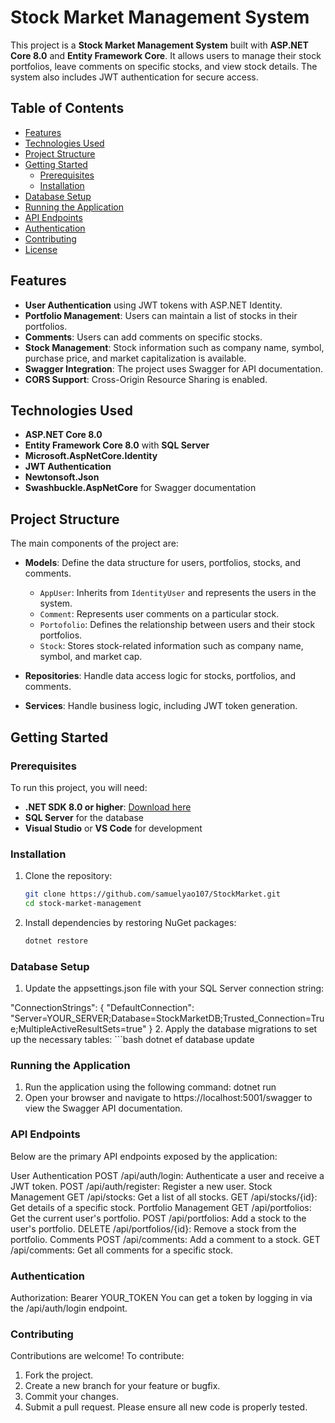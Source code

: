 # Stock Market Management System

This project is a **Stock Market Management System** built with **ASP.NET Core 8.0** and **Entity Framework Core**. It allows users to manage their stock portfolios, leave comments on specific stocks, and view stock details. The system also includes JWT authentication for secure access.

## Table of Contents

- [Features](#features)
- [Technologies Used](#technologies-used)
- [Project Structure](#project-structure)
- [Getting Started](#getting-started)
  - [Prerequisites](#prerequisites)
  - [Installation](#installation)
- [Database Setup](#database-setup)
- [Running the Application](#running-the-application)
- [API Endpoints](#api-endpoints)
- [Authentication](#authentication)
- [Contributing](#contributing)
- [License](#license)

## Features

- **User Authentication** using JWT tokens with ASP.NET Identity.
- **Portfolio Management**: Users can maintain a list of stocks in their portfolios.
- **Comments**: Users can add comments on specific stocks.
- **Stock Management**: Stock information such as company name, symbol, purchase price, and market capitalization is available.
- **Swagger Integration**: The project uses Swagger for API documentation.
- **CORS Support**: Cross-Origin Resource Sharing is enabled.

## Technologies Used

- **ASP.NET Core 8.0**
- **Entity Framework Core 8.0** with **SQL Server**
- **Microsoft.AspNetCore.Identity**
- **JWT Authentication**
- **Newtonsoft.Json**
- **Swashbuckle.AspNetCore** for Swagger documentation

## Project Structure

The main components of the project are:

- **Models**: Define the data structure for users, portfolios, stocks, and comments.
  - `AppUser`: Inherits from `IdentityUser` and represents the users in the system.
  - `Comment`: Represents user comments on a particular stock.
  - `Portofolio`: Defines the relationship between users and their stock portfolios.
  - `Stock`: Stores stock-related information such as company name, symbol, and market cap.
  
- **Repositories**: Handle data access logic for stocks, portfolios, and comments.
- **Services**: Handle business logic, including JWT token generation.

## Getting Started

### Prerequisites

To run this project, you will need:

- **.NET SDK 8.0 or higher**: [Download here](https://dotnet.microsoft.com/download)
- **SQL Server** for the database
- **Visual Studio** or **VS Code** for development

### Installation

1. Clone the repository:

   ```bash
   git clone https://github.com/samuelyao107/StockMarket.git
   cd stock-market-management
2. Install dependencies by restoring NuGet packages:
    ```bash
   dotnet restore
### Database Setup
1. Update the appsettings.json file with your SQL Server connection string:

"ConnectionStrings": {
  "DefaultConnection": "Server=YOUR_SERVER;Database=StockMarketDB;Trusted_Connection=True;MultipleActiveResultSets=true"
}
2. Apply the database migrations to set up the necessary tables:
    ```bash
dotnet ef database update
### Running the Application

1. Run the application using the following command:
   dotnet run
2. Open your browser and navigate to https://localhost:5001/swagger to view the Swagger API documentation.

### API Endpoints

Below are the primary API endpoints exposed by the application:

User Authentication
POST /api/auth/login: Authenticate a user and receive a JWT token.
POST /api/auth/register: Register a new user.
Stock Management
GET /api/stocks: Get a list of all stocks.
GET /api/stocks/{id}: Get details of a specific stock.
Portfolio Management
GET /api/portfolios: Get the current user's portfolio.
POST /api/portfolios: Add a stock to the user's portfolio.
DELETE /api/portfolios/{id}: Remove a stock from the portfolio.
Comments
POST /api/comments: Add a comment to a stock.
GET /api/comments: Get all comments for a specific stock.

### Authentication
Authorization: Bearer YOUR_TOKEN
You can get a token by logging in via the /api/auth/login endpoint.

### Contributing
Contributions are welcome! To contribute:

1. Fork the project.
2. Create a new branch for your feature or bugfix.
3. Commit your changes.
4. Submit a pull request.
Please ensure all new code is properly tested.


